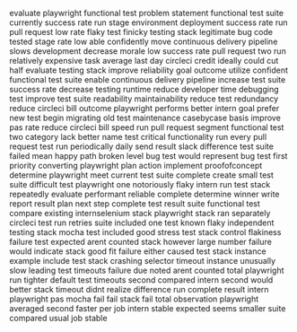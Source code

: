 evaluate playwright functional test problem statement functional test suite currently success rate run stage environment deployment success rate run pull request low rate flaky test finicky testing stack legitimate bug code tested stage rate low able confidently move continuous delivery pipeline slows development decrease morale low success rate pull request two run relatively expensive task average last day circleci credit ideally could cut half evaluate testing stack improve reliability goal outcome utilize confident functional test suite enable continuous delivery pipeline increase test suite success rate decrease testing runtime reduce developer time debugging test improve test suite readability maintainability reduce test redundancy reduce circleci bill outcome playwright performs better intern goal prefer new test begin migrating old test maintenance casebycase basis improve pas rate reduce circleci bill speed run pull request segment functional test two category lack better name test critical functionality run every pull request test run periodically daily send result slack difference test suite failed mean happy path broken level bug test would represent bug test first priority converting playwright plan action implement proofofconcept determine playwright meet current test suite complete create small test suite difficult test playwright one notoriously flaky intern run test stack repeatedly evaluate performant reliable complete determine winner write report result plan next step complete test result suite functional test compare existing internselenium stack playwright stack ran separately circleci test run retries suite included one test known flaky independent testing stack mocha test included good stress test stack control flakiness failure test expected arent counted stack however large number failure would indicate stack good fit failure either caused test stack instance example include test stack crashing selector timeout instance unusually slow leading test timeouts failure due noted arent counted total playwright run tighter default test timeouts second compared intern second would better stack timeout didnt realize difference run complete result intern playwright pas mocha fail fail stack fail total observation playwright averaged second faster per job intern stable expected seems smaller suite compared usual job stable